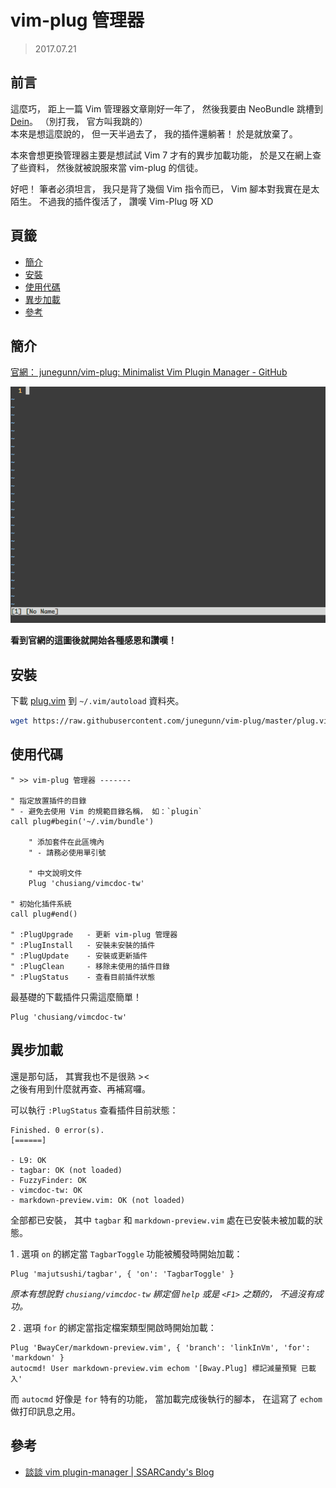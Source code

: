 vim-plug 管理器
=======


> 2017.07.21



## 前言


這麼巧， 距上一篇 Vim 管理器文章剛好一年了，
然後我要由 NeoBundle 跳槽到 [Dein](https://github.com/Shougo/dein.vim)。
（別打我， 官方叫我跳的）
<br>
本來是想這麼說的， 但一天半過去了， 我的插件還躺著！ 於是就放棄了。

本來會想更換管理器主要是想試試 Vim 7 才有的異步加載功能，
於是又在網上查了些資料， 然後就被說服來當 vim-plug 的信徒。

好吧！ 筆者必須坦言， 我只是背了幾個 Vim 指令而已，
Vim 腳本對我實在是太陌生。
不過我的插件復活了， 讚嘆 Vim-Plug 呀 XD



## 頁籤


* [簡介](#簡介)
* [安裝](#安裝)
* [使用代碼](#使用代碼)
* [異步加載](#異步加載)
* [參考](#參考)



## 簡介


[官網： junegunn/vim-plug: Minimalist Vim Plugin Manager - GitHub](https://github.com/junegunn/vim-plug)

![異步加載過程圖](https://raw.githubusercontent.com/junegunn/i/master/vim-plug/installer.gif)

__看到官網的這圖後就開始各種感恩和讚嘆！__



## 安裝


下載 [plug.vim](https://raw.githubusercontent.com/junegunn/vim-plug/master/plug.vim)
到 `~/.vim/autoload` 資料夾。

```sh
wget https://raw.githubusercontent.com/junegunn/vim-plug/master/plug.vim -P ~/.vim/autoload
```



## 使用代碼


```vim
" >> vim-plug 管理器 -------

" 指定放置插件的目錄
" - 避免去使用 Vim 的規範目錄名稱， 如：`plugin`
call plug#begin('~/.vim/bundle')

    " 添加套件在此區塊內
    " - 請務必使用單引號

    " 中文說明文件
    Plug 'chusiang/vimcdoc-tw'

" 初始化插件系統
call plug#end()

" :PlugUpgrade   - 更新 vim-plug 管理器
" :PlugInstall   - 安裝未安裝的插件
" :PlugUpdate    - 安裝或更新插件
" :PlugClean     - 移除未使用的插件目錄
" :PlugStatus    - 查看目前插件狀態
```


最基礎的下載插件只需這麼簡單！

```
Plug 'chusiang/vimcdoc-tw'
```



## 異步加載


還是那句話， 其實我也不是很熟 ><
<br>
之後有用到什麼就再查、再補寫囉。


可以執行 `:PlugStatus` 查看插件目前狀態：

```
Finished. 0 error(s).
[======]

- L9: OK
- tagbar: OK (not loaded)
- FuzzyFinder: OK
- vimcdoc-tw: OK
- markdown-preview.vim: OK (not loaded)
```

全部都已安裝， 其中 `tagbar` 和 `markdown-preview.vim` 處在已安裝未被加載的狀態。


1 . 選項 `on` 的綁定當 `TagbarToggle` 功能被觸發時開始加載：

```vim
Plug 'majutsushi/tagbar', { 'on': 'TagbarToggle' }
```

_原本有想說對 `chusiang/vimcdoc-tw` 綁定個 `help` 或是 `<F1>` 之類的， 不過沒有成功。_


2 . 選項 `for` 的綁定當指定檔案類型開啟時開始加載：

```vim
Plug 'BwayCer/markdown-preview.vim', { 'branch': 'linkInVm', 'for': 'markdown' }
autocmd! User markdown-preview.vim echom '[Bway.Plug] 標記減量預覽 已載入'
```

而 `autocmd` 好像是 `for` 特有的功能， 當加載完成後執行的腳本，
在這寫了 `echom` 做打印訊息之用。



## 參考


* [談談 vim plugin-manager | SSARCandy's Blog](https://ssarcandy.tw/2016/08/17/vim-plugin-manager/)


